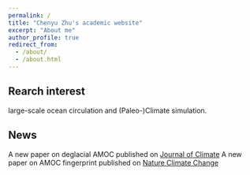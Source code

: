 ```yaml
---
permalink: /
title: "Chenyu Zhu's academic website"
excerpt: "About me"
author_profile: true
redirect_from: 
  - /about/
  - /about.html
---
```


Rearch interest
------
large-scale ocean circulation and (Paleo-)Climate simulation.

News
------
A new paper on deglacial AMOC published on [Journal of Climate](https://journals.ametsoc.org/view/journals/clim/34/18/JCLI-D-21-0125.1.xml)
A new paper on AMOC fingerprint published on [Nature Climate Change](https://www.nature.com/articles/s41558-020-0897-7)

